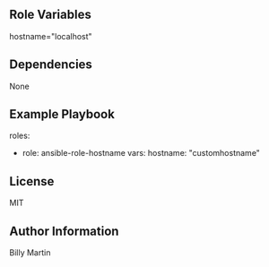 Role Variables
--------------
hostname="localhost"

Dependencies
------------
None

Example Playbook
--------------
 roles:
  - role: ansible-role-hostname
    vars: 
      hostname: "customhostname"



License
-------
MIT

Author Information
-----------------
Billy Martin
